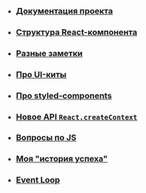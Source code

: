 <!-- * ### [Хардкорные доклады по фронту и программированию в общем](https://github.com/artalar/blog/blob/master/src/pages/hardcore-frontend-notes) -->
* ### [Документация проекта](https://github.com/artalar/blog/blob/master/src/pages/pdroject-docs.md)
* ### [Структура React-компонента](https://github.com/artalar/blog/blob/master/src/pages/react-component-structure.md)
* ### [Разные заметки](https://github.com/artalar/blog/blob/master/src/pages/notes.md)
* ### [Про UI-киты](https://github.com/artalar/blog/blob/master/src/pages/currently-best-ui-kits.md)
* ### [Про styled-components](https://github.com/artalar/blog/blob/master/src/pages/styled-components.md)
* ### [Новое API `React.createContext`](https://github.com/artalar/blog/blob/master/src/pages/new-react-context.md)
* ### [Вопросы по JS](https://github.com/artalar/blog/blob/master/src/pages/js-questions.md)
* ### [Моя "история успеха"](https://github.com/artalar/blog/blob/master/src/pages/my-success-story.md)

* ### [Event Loop](https://github.com/artalar/blog/blob/master/src/eventLoop.js)
